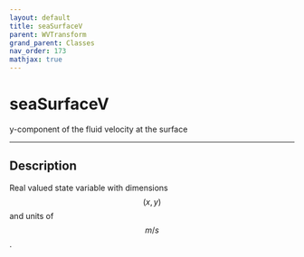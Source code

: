 ```yaml
---
layout: default
title: seaSurfaceV
parent: WVTransform
grand_parent: Classes
nav_order: 173
mathjax: true
---
```


#  seaSurfaceV

y-component of the fluid velocity at the surface


---

## Description
Real valued state variable with dimensions $$(x,y)$$ and units of $$m/s$$.

